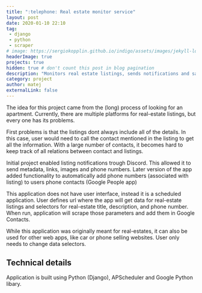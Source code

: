 ```yaml
---
title: ":telephone: Real estate monitor service"
layout: post
date: 2020-01-10 22:10
tag: 
 - django
 - python
 - scraper
# image: https://sergiokopplin.github.io/indigo/assets/images/jekyll-logo-light-solid.png
headerImage: true
projects: true
hidden: true # don't count this post in blog pagination
description: "Monitors real estate listings, sends notifications and saves phone numbers for listings"
category: project
author: matej
externalLink: false
---
```


The idea for this project came from the (long) process of looking for an apartment. Currently, there are multiple platforms for real-estate listings, but every one has its problems.

First problems is that the listings dont always include all of the details. In this case, user would need to call the contact mentioned in the listing to get all the information. With a large number of contacts, it becomes hard to keep track of all relations between contact and listings. 

Initial project enabled listing notifications trough Discord. This allowed it to send metadata, links, images and phone numbers. Later version of the app added functionality to automatically add phone numbers (associated with listing) to users phone contacts (Google People app)

This application does not have user interface, instead it is a scheduled application. User defines url where the app will get data for real-estate listings and selectors for real-estate title, description, and phone number. When run, application will scrape those parameters and add them in Google Contacts.

While this application was originally meant for real-estates, it can also be used for other web apps, like car or phone selling websites. User only needs to change data selectors.


##  Technical details

Application is built using Python (Django), APScheduler and Google Python libary.
